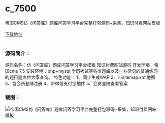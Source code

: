 # c_7500
帝国CMS仿《问答库》题库问答学习平台完整打包源码+采集，知识付费网站模板
<br/></br>
[下载地址](https://www.uuid2.com/7500.html "下载地址")
<br/></br>
<h3>源码简介：</h3>
<p>源码名称：仿《问答库》题库问答学习平台模板 知识付费网站源码
开发环境：帝国cms 7.5
安装环境：php+mysql
学历考试等各类题库以及一些常见的普通练习的题目题库供大家查询。
特色功能：
1、同步生成WAP
2、带sitemap.xml地图
3、含会员登陆注册
4、带微信支付宝插件
5、会员登陆查看答案<p>
<h3>截图：</h3>
<img src="https://www.uuid2.com/wp-content/uploads/img/uimage/13571633756416.gif" alt="帝国CMS仿《问答库》题库问答学习平台完整打包源码+采集，知识付费网站模板">
